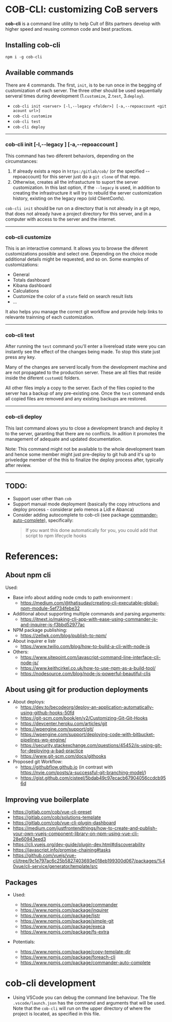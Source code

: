 # COB-CLI: customizing CoB servers
__cob-cli__ is a command line utility to help Cult of Bits partners develop with higher speed and reusing common code and best practices.

## Installing cob-cli
`npm i -g cob-cli`

## Available commands

There are 4 commands. The first, `init`, is to be run once in the begging of customization of each server. The three other should be used sequentially serveral times during development (1.`customize`, 2.`test`, 3.`deploy`).

 * `cob-cli init <server> [-l,--legacy <folder>] [-a,--repoaccount <git acount url>]`
 * `cob-cli customize`
 * `cob-cli test`
 * `cob-cli deploy`

---

### cob-cli init <server> [-l,--legacy <folder>] [-a,--repoaccount <git acount url>]

This command has two diferent behaviors, depending on the circumstances:
 1. If already exists a repo in `https:/gitlab/cob/` (or the specified --repoaccount) for this server just do a `git clone` of that repo.
 2. Otherwise, creates all the infrastucture to suport the server customization. In this last option, if the `--legacy` is used, in addition to creating the infrastructure it will try to rebuild the server customization history, existing on the legacy repo (old ClientConfs).

`cob-cli init` should be run on a directory that is not already in a git repo, that does not already have a project directory for this server, and in a computer with access to the server and the internet.

---

### cob-cli customize

This is an interactive command. It allows you to browse the diferent customizations possible and select one. Depending on the choice mode additional details might be requested, and so on. Some examples of customizations:

 * General 
 * Totals dashboard
 * Kibana dashboard
 * Calculations
 * Customize the color of a `state` field on search result lists
 * ...

It also helps you manage the correct git workflow and provide help links to relevante trainning of each customization.

---

### cob-cli test
After running the `test` command you'll enter a livereload state were you can instantly see the effect of the changes being made. To stop this state just press any key.

Many of the changes are serverd locally from the development machine and are not propagated to the production server. These are all files that reside inside the diferent `customUI` folders. 

All other files imply a copy to the server. Each of the files copied to the server has a backup of any pre-existing one. Once the `test` command ends all copied files are removed and any existing backups are restored.

---

### cob-cli deploy
This last command alows you to close a development branch and deploy it to the server, garanting that there are no conflicts.
In adition it promotes the management of adequate and updated documentation.

Note: This command might not be available to the whole development team and hence some member might just pre-deploy to git hub and it's up to priveledge member of the this to finalize the deploy process after, typically after review.

---

## TODO:
   * Support user other than `cob`
   * Support manual mode deployment (basically the copy intructions and deploy process - considerar pelo menos a Lidl e Abanca)
   * Consider adding autocomplete to cob-cli (see package [commander-auto-complete](https://www.npmjs.com/package/commander-auto-complete)), specifically:
      > If you want this done automatically for you, you could add that script to npm lifecycle hooks


# References:

## About npm cli
Used:
   * Base info about adding node cmds to path environment :
      * https://medium.com/@thatisuday/creating-cli-executable-global-npm-module-5ef734febe32
   * Additional about supporting multiple commands and parsing arguments: 
      * https://itnext.io/making-cli-app-with-ease-using-commander-js-and-inquirer-js-f3bbd52977ac
   * NPM package publishing: 
      * https://zellwk.com/blog/publish-to-npm/
   * About inquirer e listr
      * https://www.twilio.com/blog/how-to-build-a-cli-with-node-js
   * Others:
      * https://www.sitepoint.com/javascript-command-line-interface-cli-node-js/
      * https://www.keithcirkel.co.uk/how-to-use-npm-as-a-build-tool/
      * https://nodesource.com/blog/node-js-powerful-beautiful-clis

## About using git for production deployments
   * About deploys: 
      * https://dev.to/becodeorg/deploy-an-application-automatically-using-github-hooks-50fd
      * https://git-scm.com/book/en/v2/Customizing-Git-Git-Hooks
      * https://devcenter.heroku.com/articles/git
      * https://wpengine.com/support/git/
      * https://wpengine.com/support/deploying-code-with-bitbucket-pipelines-wp-engine/
      * https://security.stackexchange.com/questions/45452/is-using-git-for-deploying-a-bad-practice
      * https://www.git-scm.com/docs/githooks
   * Proposed git Workflow: 
      * https://githubflow.github.io (in contrast with https://nvie.com/posts/a-successful-git-branching-model/)
      * https://gist.github.com/cjsteel/5bdab49c97ecacb67904056ccdcb956d

## Improving vue boilerplate
 * https://gitlab.com/cob/vue-cli-preset
 * https://gitlab.com/cob/solutions-template
 * https://gitlab.com/cob/vue-cli-plugin-dashboard
 * https://medium.com/justfrontendthings/how-to-create-and-publish-your-own-vuejs-component-library-on-npm-using-vue-cli-28e60943eed3
 * https://cli.vuejs.org/dev-guide/plugin-dev.html#discoverability
 * https://javascript.info/promise-chaining#tasks
 * https://github.com/vuejs/vue-cli/tree/9c1e797ac6c25b5827403693e018eb199300d067/packages/%40vue/cli-service/generator/template/src

## Packages 
   * Used:
      * https://www.npmjs.com/package/commander
      * https://www.npmjs.com/package/inquirer
      * https://www.npmjs.com/package/listr
      * https://www.npmjs.com/package/simple-git
      * https://www.npmjs.com/package/execa
      * https://www.npmjs.com/package/fs-extra

   * Potentials:
      * https://www.npmjs.com/package/copy-template-dir
      * https://www.npmjs.com/package/foreach-cli
      * https://www.npmjs.com/package/commander-auto-complete

# cob-cli development

 * Using VSCode you can debug the command line behaviour. The file `.vscode/launch.json` has the command and arguments that will be used. Note that the `cob-cli` will run on the upper directory of where the project is located, as specified in this file.